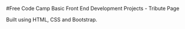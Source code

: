 #Free Code Camp 
Basic Front End Development Projects - Tribute Page

Built using HTML, CSS and Bootstrap.
